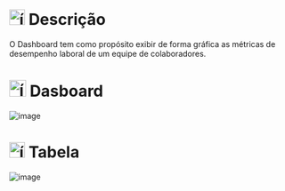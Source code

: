 # <img src="https://github.com/user-attachments/assets/caabfdf0-0f9e-44a3-8200-c6579fe87887" alt="ícone de descrição" width="28"> Descrição
O Dashboard tem como propósito exibir de forma gráfica as métricas de desempenho laboral de um equipe de colaboradores.

# <img src="https://github.com/user-attachments/assets/030c45b4-b03d-497d-a9e7-bb7deeba91ed" alt="ícone de gráfico" width="30"> Dasboard
![image](https://github.com/user-attachments/assets/47b9e002-a4c7-4a4b-a6c3-e25f537f9845)

# <img src="https://github.com/user-attachments/assets/d0347312-ba35-446f-9b6a-51d17083f048" alt="ícone de tabela" width="28"> Tabela
![image](https://github.com/user-attachments/assets/47c04aa6-0453-479e-a0d3-26f892b2798a)

